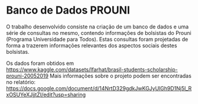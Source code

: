 # Banco de Dados PROUNI
O trabalho desenvolvido consiste na criação de um banco de dados e uma série de consultas no mesmo, contendo informações de bolsistas do Prouni (Programa Universidade para Todos). Estas consultas foram projetadas de forma a trazerem informações relevantes dos aspectos sociais destes bolsistas.

Os dados foram obtidos em https://www.kaggle.com/datasets/lfarhat/brasil-students-scholarship-prouni-20052019
Mais informações sobre o projeto podem ser encontradas no relatório: https://docs.google.com/document/d/14NrtD329gdkJwKGJyUlGh9D1Nj5l_RxOSUYeXJjjtZI/edit?usp=sharing

